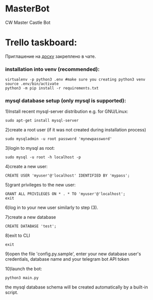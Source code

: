 # MasterBot
CW Master Castle Bot

# Trello taskboard:
Приглашение на [доску](https://trello.com/b/mIKI2omk/%D1%81%D1%83%D0%BC%D1%80%D0%B0%D0%BA%D0%BE%D0%B1%D0%BE%D1%82) закреплено в чате.

### installation into venv (recommended):
```
virtualenv -p python3 .env #make sure you creating python3 venv
source .env/bin/activate
python3 -m pip install -r requirements.txt
```

### mysql database setup (only mysql is supported):

1)Install recent mysql-server distribution
e.g. for GNU/Linux:
```
sudo apt-get install mysql-server
```
2)create a root user (if it was not created during installation process)
```
sudo mysqladmin -u root password 'mynewpassword'
```
3)login to mysql as root:
```
sudo mysql -u root -h localhost -p
```
4)create a new user:
```
CREATE USER 'myuser'@'localhost' IDENTIFIED BY 'mypass';
```
5)grant privileges to the new user:
```
GRANT ALL PRIVILEGES ON * . * TO 'myuser'@'localhost';
exit
```
6)log in to your new user similarly to step (3).

7)create a new database
```
CREATE DATABASE 'test';
```
8)exit to CLI
```
exit
```
9)open the file 'config.py.sample', enter your new database user's credentials, database name and your telegram bot API token

10)launch the bot:
```
python3 main.py
```
the mysql database schema will be created automatically by a built-in script.
